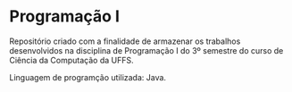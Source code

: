 # Programação I

Repositório criado com a finalidade de armazenar os trabalhos desenvolvidos na disciplina de Programação I do 3º semestre do curso de Ciência da Computação da UFFS.

Linguagem de programção utilizada: Java.
